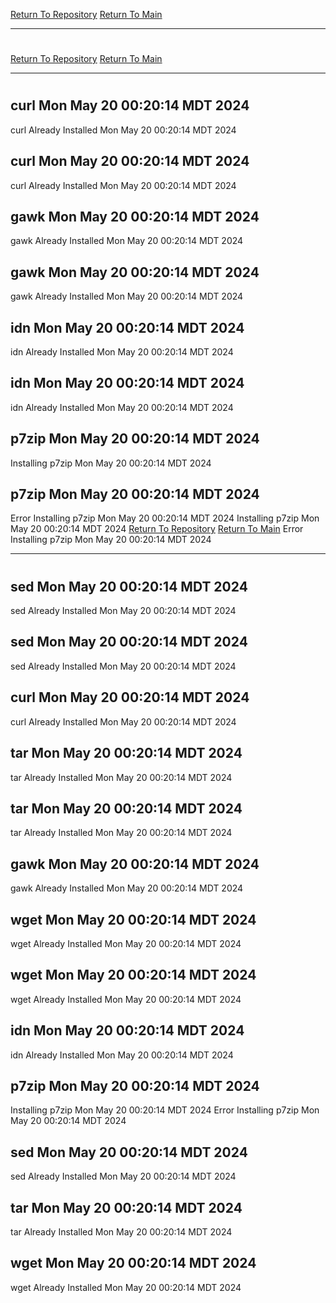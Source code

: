 [Return To Repository](https://github.com/DigitalWarrior/piholeparser/)
[Return To Main](https://github.com/DigitalWarrior/piholeparser/blob/master/RecentRunLogs/Mainlog.md)
____________________________________
# 
[Return To Repository](https://github.com/DigitalWarrior/piholeparser/)
[Return To Main](https://github.com/DigitalWarrior/piholeparser/blob/master/RecentRunLogs/Mainlog.md)
____________________________________
# 
## curl Mon May 20 00:20:14 MDT 2024
curl Already Installed Mon May 20 00:20:14 MDT 2024
## curl Mon May 20 00:20:14 MDT 2024
curl Already Installed Mon May 20 00:20:14 MDT 2024
## gawk Mon May 20 00:20:14 MDT 2024
gawk Already Installed Mon May 20 00:20:14 MDT 2024
## gawk Mon May 20 00:20:14 MDT 2024
gawk Already Installed Mon May 20 00:20:14 MDT 2024
## idn Mon May 20 00:20:14 MDT 2024
idn Already Installed Mon May 20 00:20:14 MDT 2024
## idn Mon May 20 00:20:14 MDT 2024
idn Already Installed Mon May 20 00:20:14 MDT 2024
## p7zip Mon May 20 00:20:14 MDT 2024
Installing p7zip Mon May 20 00:20:14 MDT 2024
## p7zip Mon May 20 00:20:14 MDT 2024
Error Installing p7zip Mon May 20 00:20:14 MDT 2024
Installing p7zip Mon May 20 00:20:14 MDT 2024
[Return To Repository](https://github.com/DigitalWarrior/piholeparser/)
[Return To Main](https://github.com/DigitalWarrior/piholeparser/blob/master/RecentRunLogs/Mainlog.md)
Error Installing p7zip Mon May 20 00:20:14 MDT 2024
____________________________________
# 
## sed Mon May 20 00:20:14 MDT 2024
sed Already Installed Mon May 20 00:20:14 MDT 2024
## sed Mon May 20 00:20:14 MDT 2024
sed Already Installed Mon May 20 00:20:14 MDT 2024
## curl Mon May 20 00:20:14 MDT 2024
curl Already Installed Mon May 20 00:20:14 MDT 2024
## tar Mon May 20 00:20:14 MDT 2024
tar Already Installed Mon May 20 00:20:14 MDT 2024
## tar Mon May 20 00:20:14 MDT 2024
tar Already Installed Mon May 20 00:20:14 MDT 2024
## gawk Mon May 20 00:20:14 MDT 2024
gawk Already Installed Mon May 20 00:20:14 MDT 2024
## wget Mon May 20 00:20:14 MDT 2024
wget Already Installed Mon May 20 00:20:14 MDT 2024
## wget Mon May 20 00:20:14 MDT 2024
wget Already Installed Mon May 20 00:20:14 MDT 2024
## idn Mon May 20 00:20:14 MDT 2024
idn Already Installed Mon May 20 00:20:14 MDT 2024
## p7zip Mon May 20 00:20:14 MDT 2024
Installing p7zip Mon May 20 00:20:14 MDT 2024
Error Installing p7zip Mon May 20 00:20:14 MDT 2024
## sed Mon May 20 00:20:14 MDT 2024
sed Already Installed Mon May 20 00:20:14 MDT 2024
## tar Mon May 20 00:20:14 MDT 2024
tar Already Installed Mon May 20 00:20:14 MDT 2024
## wget Mon May 20 00:20:14 MDT 2024
wget Already Installed Mon May 20 00:20:14 MDT 2024
